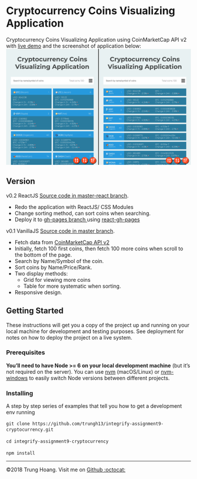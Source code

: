 # Cryptocurrency Coins Visualizing Application

Cryptocurrency Coins Visualizing Application using CoinMarketCap API v2 with <a href="https://trungh13.github.io/integrify-assignment9-cryptocurrency/">live demo</a> and the screenshot of application below:
![Screenshot](./Screenshot.png)
## Version
v0.2 ReactJS <a href="https://github.com/trungh13/integrify-assignment9-cryptocurrency/tree/master-react">Source code in master-react branch</a>.
* Redo the application with ReactJS/ CSS Modules 
* Change sorting method, can sort coins when searching.
* Deploy it to <a href="https://github.com/trungh13/integrify-assignment9-cryptocurrency/tree/gh-pages">gh-pages branch </a>using <a href="https://github.com/gitname/react-gh-pages">react-gh-pages</a>

v0.1 VanillaJS <a href="https://github.com/trungh13/integrify-assignment9-cryptocurrency/tree/master">Source code in master branch</a>.
  
  * Fetch data from <a href="https://api.coinmarketcap.com/v2">CoinMarketCap API v2</a>
  * Initially, fetch 100 first coins, then fetch 100 more coins when scroll to the bottom of the page.
  * Search by Name/Symbol of the coin.
  * Sort coins by Name/Price/Rank.
  * Two display methods:
    *  Grid for viewing more coins 
    *  Table for more systematic when sorting.
  * Responsive design.


## Getting Started

These instructions will get you a copy of the project up and running on your local machine for development and testing purposes. See deployment for notes on how to deploy the project on a live system.

### Prerequisites

**You’ll need to have Node >= 6 on your local development machine** (but it’s not required on the server). You can use [nvm](https://github.com/creationix/nvm#installation) (macOS/Linux) or [nvm-windows](https://github.com/coreybutler/nvm-windows#node-version-manager-nvm-for-windows) to easily switch Node versions between different projects.

### Installing

A step by step series of examples that tell you how to get a development env running

```
git clone https://github.com/trungh13/integrify-assignment9-cryptocurrency.git

cd integrify-assignment9-cryptocurrency

npm install
```
---
©2018 Trung Hoang. Visit me on <a href="https://github.com/trungh13/">Github :octocat:</a> 